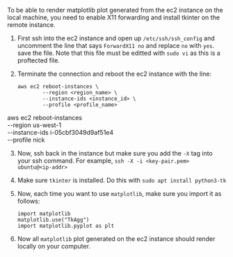 To be able to render matplotlib plot generated from the ec2 instance on the 
local machine, you need to enable X11 forwarding and install tkinter on the 
remote instance.

1. First ssh into the ec2 instance and open up `/etc/ssh/ssh_config` and 
uncomment the line that says `ForwardX11 no` and replace `no` with `yes`.
save the file. Note that this file must be editted with `sudo vi` as this
is a proftected file.

2. Terminate the connection and reboot the ec2 instance with the line:
    ```
    aws ec2 reboot-instances \
            --region <region_name> \
            --instance-ids <instance_id> \
            --profile <profile_name>
    ```

aws ec2 reboot-instances \
        --region us-west-1 \
        --instance-ids i-05cbf3049d9af51e4 \
        --profile nick

3. Now, ssh back in the instance but make sure you add the `-X` tag into your
ssh command. For example, `ssh -X -i <key-pair.pem> ubuntu@<ip-addr>`

4. Make sure `tkinter` is installed. Do this with `sudo apt install python3-tk`

5. Now, each time you want to use `matplotlib`, make sure you import it as follows:
    ```
    import matplotlib
    matplotlib.use("TkAgg")
    import matplotlib.pyplot as plt
    ```

6. Now all `matplotlib` plot generated on the ec2 instance should render locally 
on your computer.
